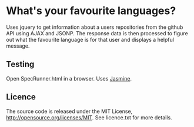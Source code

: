 # What's your favourite languages?
Uses jquery to get information about a users repositories from the github API using AJAX and JSONP. The response data is then processed to figure out what the favourite language is for that user and displays a helpful message.

## Testing

Open SpecRunner.html in a browser. Uses [Jasmine](https://github.com/pivotal/jasmine "Jasmine javascript testing framework").

## Licence
The source code is released under the MIT License, http://opensource.org/licenses/MIT. See licence.txt for more details.
